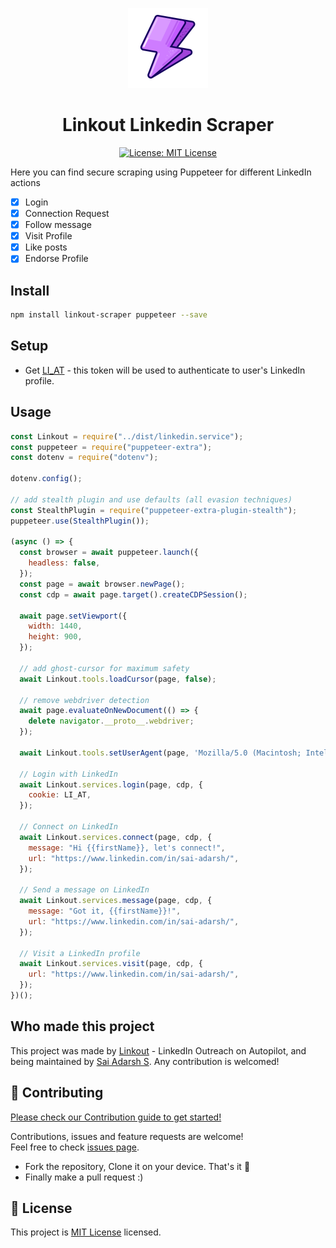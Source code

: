 <p align="center">
  <a href="">
    <img  alt="logo" src="https://raw.githubusercontent.com/linkoutapp/brand/main/scraper-transparent.svg"  height="128" width="128" />
  </a>
</p>

<h1 align="center">Linkout Linkedin Scraper</h1>

<p align="center">
  <a href="https://opensource.org/licenses/MIT" target="_blank">
    <img alt="License: MIT License" src="https://img.shields.io/badge/License-MIT License-yellow.svg" />
  </a>
</p>

Here you can find secure scraping using Puppeteer for different LinkedIn actions

- [x] Login
- [x] Connection Request
- [x] Follow message
- [x] Visit Profile
- [x] Like posts
- [x] Endorse Profile

## Install

```sh
npm install linkout-scraper puppeteer --save
```

## Setup

- Get [LI_AT](https://youtu.be/H8BVdAIyFJM) - this token will be used to authenticate to user's LinkedIn profile.

## Usage

```javascript
const Linkout = require("../dist/linkedin.service");
const puppeteer = require("puppeteer-extra");
const dotenv = require("dotenv");

dotenv.config();

// add stealth plugin and use defaults (all evasion techniques)
const StealthPlugin = require("puppeteer-extra-plugin-stealth");
puppeteer.use(StealthPlugin());

(async () => {
  const browser = await puppeteer.launch({
    headless: false,
  });
  const page = await browser.newPage();
  const cdp = await page.target().createCDPSession();

  await page.setViewport({
    width: 1440,
    height: 900,
  });

  // add ghost-cursor for maximum safety
  await Linkout.tools.loadCursor(page, false);

  // remove webdriver detection
  await page.evaluateOnNewDocument(() => {
    delete navigator.__proto__.webdriver;
  });

  await Linkout.tools.setUserAgent(page, 'Mozilla/5.0 (Macintosh; Intel Mac OS X 10_15_7) AppleWebKit/537.36 (KHTML, like Gecko) Chrome/119.0.0.0 Safari/537.36');

  // Login with LinkedIn
  await Linkout.services.login(page, cdp, {
    cookie: LI_AT,
  });

  // Connect on LinkedIn
  await Linkout.services.connect(page, cdp, {
    message: "Hi {{firstName}}, let's connect!",
    url: "https://www.linkedin.com/in/sai-adarsh/",
  });

  // Send a message on LinkedIn
  await Linkout.services.message(page, cdp, {
    message: "Got it, {{firstName}}!",
    url: "https://www.linkedin.com/in/sai-adarsh/",
  });

  // Visit a LinkedIn profile
  await Linkout.services.visit(page, cdp, {
    url: "https://www.linkedin.com/in/sai-adarsh/",
  });
})();
```

## Who made this project

This project was made by [Linkout](https://linkout.space) - LinkedIn Outreach on Autopilot, and being maintained by [Sai Adarsh S](https://github.com/sai-adarsh). Any contribution is welcomed!

## 🤝 Contributing

[Please check our Contribution guide to get started!](https://github.com/linkoutapp/linkout-scraper/blob/main/CONTRIBUTING.md)

Contributions, issues and feature requests are welcome!<br />Feel free to check [issues page](https://github.com/linkoutapp/linkout-scraper/issues?q=is%3Aopen).

- Fork the repository, Clone it on your device. That's it 🎉
- Finally make a pull request :)

## 📝 License

This project is [MIT License](https://opensource.org/licenses/MIT) licensed.
